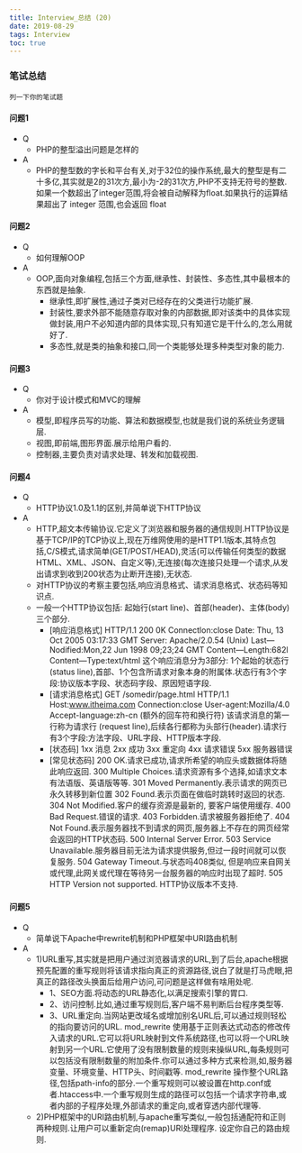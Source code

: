 ```yaml
---
title: Interview_总结 (20)
date: 2019-08-29
tags: Interview
toc: true
---
```


### 笔试总结
    列一下你的笔试题
    
<!-- more -->

#### 问题1
- Q
    * PHP的整型溢出问题是怎样的
- A
    * PHP的整型数的字长和平台有关,对于32位的操作系统,最大的整型是有二十多亿,其实就是2的31次方,最小为-2的31次方,PHP不支持无符号的整数. 如果一个数超出了integer范围,将会被自动解释为float.如果执行的运算结果超出了 integer 范围,也会返回 float
    
#### 问题2
- Q
    * 如何理解OOP
- A
    * OOP,面向对象编程,包括三个方面,继承性、封装性、多态性,其中最根本的东西就是抽象.
        * 继承性,即扩展性,通过子类对已经存在的父类进行功能扩展.
        * 封装性,要求外部不能随意存取对象的内部数据,即对该类中的具体实现做封装,用户不必知道内部的具体实现,只有知道它是干什么的,怎么用就好了.
        * 多态性,就是类的抽象和接口,同一个类能够处理多种类型对象的能力.

#### 问题3
- Q
    * 你对于设计模式和MVC的理解
- A
    * 模型,即程序员写的功能、算法和数据模型,也就是我们说的系统业务逻辑层.
    * 视图,即前端,图形界面.展示给用户看的.
    * 控制器,主要负责对请求处理、转发和加载视图.

#### 问题4
- Q
    * HTTP协议1.0及1.1的区别,并简单说下HTTP协议
- A
    * HTTP,超文本传输协议.它定义了浏览器和服务器的通信规则.HTTP协议是基于TCP/IP的TCP协议上,现在万维网使用的是HTTP1.1版本,其特点包括,C/S模式,请求简单(GET/POST/HEAD),灵活(可以传输任何类型的数据HTML、XML、JSON、自定义等),无连接(每次连接只处理一个请求,从发出请求到收到200状态为止断开连接),无状态.
    * 对HTTP协议的考察主要包括,响应消息格式、请求消息格式、状态码等知识点.
    * 一般一个HTTP协议包括: 起始行(start line)、首部(header)、主体(body)三个部分.
        * \[响应消息格式]
            HTTP/1.1 200 0K
            Connectlon:close
            Date: Thu, 13 Oct 2005 03:17:33 GMT
            Server: Apache/2.0.54 (Unix)
            Last—Nodified:Mon,22 Jun 1998 09;23;24 GMT
            Content—Length:682l
            Content—Type:text/html
            这个响应消息分为3部分: 1个起始的状态行(status line),首部、1个包含所请求对象本身的附属体.状态行有3个字段:协议版本字段、状态码字段、原因短语字段.
        * \[请求消息格式]
            GET /somedir/page.html HTTP/1.1
            Host:www.itheima.com
            Connection:close
            User-agent:Mozilla/4.0
            Accept-language:zh-cn
            (额外的回车符和换行符)
            该请求消息的第一行称为请求行 (request line),后续各行都称为头部行(header).请求行有3个字段:方法字段、URL字段、HTTP版本字段.
        * \[状态码]
            1xx 消息
            2xx 成功
            3xx 重定向
            4xx 请求错误
            5xx 服务器错误
        * \[常见状态码]
            200 OK.请求已成功,请求所希望的响应头或数据体将随此响应返回.
            300 Multiple Choices.请求资源有多个选择,如请求文本有法语版、英语版等等.
            301 Moved Permanently.表示请求的网页已永久转移到新位置
            302 Found.表示页面在做临时跳转时返回的状态.
            304 Not Modified.客户的缓存资源是最新的, 要客户端使用缓存.
            400 Bad Request.错误的请求.
            403 Forbidden.请求被服务器拒绝了.
            404 Not Found.表示服务器找不到请求的网页,服务器上不存在的网页经常会返回的HTTP状态码.
            500 Internal Server Error.
            503 Service Unavailable.服务器目前无法为请求提供服务,但过一段时间就可以恢复服务.
            504 Gateway Timeout.与状态吗408类似, 但是响应来自网关或代理,此网关或代理在等待另一台服务器的响应时出现了超时.
            505 HTTP Version not supported. HTTP协议版本不支持.

#### 问题5
- Q
    * 简单说下Apache中rewrite机制和PHP框架中URI路由机制
- A
    * 1)URL重写,其实就是把用户通过浏览器请求的URL,到了后台,apache根据预先配置的重写规则将该请求指向真正的资源路径,说白了就是打马虎眼,把真正的路径改头换面后给用户访问,可问题是这样做有啥用处呢.
        * 1、SEO方面.将动态的URL静态化,以满足搜索引擎的胃口.
        * 2、访问控制.比如,通过重写规则后,客户端不易判断后台程序类型等.
        * 3、URL重定向.当网站更改域名或增加别名URL后,可以通过规则轻松的指向要访问的URL.
        mod_rewrite 使用基于正则表达式动态的修改传入请求的URL.它可以将URL映射到文件系统路径,也可以将一个URL映射到另一个URL.它使用了没有限制数量的规则来操纵URL,每条规则可以包括没有限制数量的附加条件.你可以通过多种方式来检测,如,服务器变量、环境变量、HTTP头、时间戳等.
        mod_rewrite 操作整个URL路径,包括path-info的部分.一个重写规则可以被设置在http.conf或者.htaccess中.一个重写规则生成的路径可以包括一个请求字符串,或者内部的子程序处理,外部请求的重定向,或者穿透内部代理等.
    * 2)PHP框架中的URI路由机制,与apache重写类似,一般包括通配符和正则两种规则.让用户可以重新定向(remap)URI处理程序. 设定你自己的路由规则.

